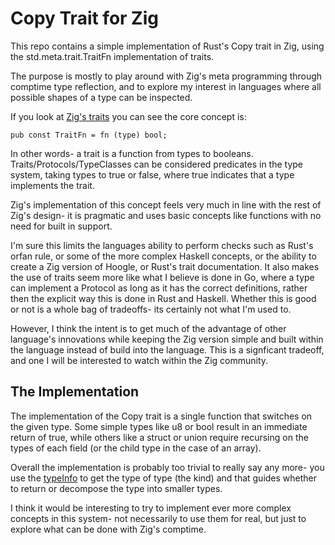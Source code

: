 # Copy Trait for Zig
This repo contains a simple implementation of Rust's Copy trait in Zig, using the
std.meta.trait.TraitFn implementation of traits.


The purpose is mostly to play around with Zig's meta programming through comptime type
reflection, and to explore my interest in languages where all possible shapes of a
type can be inspected.


If you look at [Zig's traits](https://github.com/ziglang/zig/blob/master/lib/std/meta/trait.zig)
you can see the core concept is:
```zig
pub const TraitFn = fn (type) bool;
```
In other words- a trait is a function from types to booleans. Traits/Protocols/TypeClasses
can be considered predicates in the type system, taking types to true or false, where true
indicates that a type implements the trait.


Zig's implementation of this concept feels very much in line with the rest of Zig's design-
it is pragmatic and uses basic concepts like functions with no need for built in support.


I'm sure this limits the languages ability to perform checks such as Rust's orfan rule, or
some of the more complex Haskell concepts, or the ability to create a Zig version of Hoogle,
or Rust's trait documentation. It also makes the use of traits seem more like what I believe
is done in Go, where a type can implement a Protocol as long as it has the correct
definitions, rather then the explicit way this is done in Rust and Haskell. Whether this is
good or not is a whole bag of tradeoffs- its certainly not what I'm used to.


However, I think the intent is to get much of the advantage
of other language's innovations while keeping the Zig version simple and built within the
language instead of build into the language. This is a signficant tradeoff, and one I will
be interested to watch within the Zig community.


## The Implementation
The implementation of the Copy trait is a single function that switches on the given type.
Some simple types like u8 or bool result in an immediate return of true, while others like
a struct or union require recursing on the types of each field (or the child type in the case
of an array).


Overall the implementation is probably too trivial to really say any more- you use the 
[typeInfo](https://ziglang.org/documentation/0.6.0/std/#builtin;TypeInfo) to get the
type of type (the kind) and that guides whether to return or decompose the type
into smaller types.


I think it would be interesting to try to implement ever more complex concepts in this system-
not necessarily to use them for real, but just to explore what can be done with Zig's comptime.


